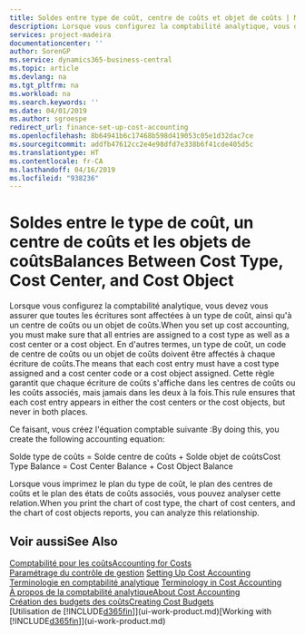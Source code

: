 ```yaml
---
title: Soldes entre type de coût, centre de coûts et objet de coûts | Microsoft Docs
description: Lorsque vous configurez la comptabilité analytique, vous devez vous assurer que toutes les écritures sont affectées à un type de coût, ainsi qu'à un centre de coûts ou un objet de coûts. En d'autres termes, un type de coût, un code de centre de coûts ou un objet de coûts doivent être affectés à chaque écriture de coûts. Cette règle garantit que chaque écriture de coûts s'affiche dans les centres de coûts ou les coûts associés, mais jamais dans les deux à la fois.
services: project-madeira
documentationcenter: ''
author: SorenGP
ms.service: dynamics365-business-central
ms.topic: article
ms.devlang: na
ms.tgt_pltfrm: na
ms.workload: na
ms.search.keywords: ''
ms.date: 04/01/2019
ms.author: sgroespe
redirect_url: finance-set-up-cost-accounting
ms.openlocfilehash: 8b64941b6c17468b598d419053c05e1d32dac7ce
ms.sourcegitcommit: addfb47612cc2e4e98dfd7e338b6f41cde405d5c
ms.translationtype: HT
ms.contentlocale: fr-CA
ms.lasthandoff: 04/16/2019
ms.locfileid: "938236"
---
```

# <a name="balances-between-cost-type-cost-center-and-cost-object"></a><span data-ttu-id="e8f7e-105">Soldes entre le type de coût, un centre de coûts et les objets de coûts</span><span class="sxs-lookup"><span data-stu-id="e8f7e-105">Balances Between Cost Type, Cost Center, and Cost Object</span></span>
<span data-ttu-id="e8f7e-106">Lorsque vous configurez la comptabilité analytique, vous devez vous assurer que toutes les écritures sont affectées à un type de coût, ainsi qu'à un centre de coûts ou un objet de coûts.</span><span class="sxs-lookup"><span data-stu-id="e8f7e-106">When you set up cost accounting, you must make sure that all entries are assigned to a cost type as well as a cost center or a cost object.</span></span> <span data-ttu-id="e8f7e-107">En d'autres termes, un type de coût, un code de centre de coûts ou un objet de coûts doivent être affectés à chaque écriture de coûts.</span><span class="sxs-lookup"><span data-stu-id="e8f7e-107">The means that each cost entry must have a cost type assigned and a cost center code or a cost object assigned.</span></span> <span data-ttu-id="e8f7e-108">Cette règle garantit que chaque écriture de coûts s'affiche dans les centres de coûts ou les coûts associés, mais jamais dans les deux à la fois.</span><span class="sxs-lookup"><span data-stu-id="e8f7e-108">This rule ensures that each cost entry appears in either the cost centers or the cost objects, but never in both places.</span></span>  

 <span data-ttu-id="e8f7e-109">Ce faisant, vous créez l'équation comptable suivante :</span><span class="sxs-lookup"><span data-stu-id="e8f7e-109">By doing this, you create the following accounting equation:</span></span>  

 <span data-ttu-id="e8f7e-110">Solde type de coûts = Solde centre de coûts + Solde objet de coûts</span><span class="sxs-lookup"><span data-stu-id="e8f7e-110">Cost Type Balance = Cost Center Balance + Cost Object Balance</span></span>  

 <span data-ttu-id="e8f7e-111">Lorsque vous imprimez le plan du type de coût, le plan des centres de coûts et le plan des états de coûts associés, vous pouvez analyser cette relation.</span><span class="sxs-lookup"><span data-stu-id="e8f7e-111">When you print the chart of cost type, the chart of cost centers, and the chart of cost objects reports, you can analyze this relationship.</span></span>  

## <a name="see-also"></a><span data-ttu-id="e8f7e-112">Voir aussi</span><span class="sxs-lookup"><span data-stu-id="e8f7e-112">See Also</span></span>  
[<span data-ttu-id="e8f7e-113">Comptabilité pour les coûts</span><span class="sxs-lookup"><span data-stu-id="e8f7e-113">Accounting for Costs</span></span>](finance-manage-cost-accounting.md)  
 <span data-ttu-id="e8f7e-114">[Paramétrage du contrôle de gestion](finance-set-up-cost-accounting.md) </span><span class="sxs-lookup"><span data-stu-id="e8f7e-114">[Setting Up Cost Accounting](finance-set-up-cost-accounting.md) </span></span>  
 <span data-ttu-id="e8f7e-115">[Terminologie en comptabilité analytique](finance-terminology-in-cost-accounting.md) </span><span class="sxs-lookup"><span data-stu-id="e8f7e-115">[Terminology in Cost Accounting](finance-terminology-in-cost-accounting.md) </span></span>  
 [<span data-ttu-id="e8f7e-116">À propos de la comptabilité analytique</span><span class="sxs-lookup"><span data-stu-id="e8f7e-116">About Cost Accounting</span></span>](finance-about-cost-accounting.md)  
 [<span data-ttu-id="e8f7e-117">Création des budgets des coûts</span><span class="sxs-lookup"><span data-stu-id="e8f7e-117">Creating Cost Budgets</span></span>](finance-create-cost-budgets.md)  
 <span data-ttu-id="e8f7e-118">[Utilisation de [!INCLUDE[d365fin](includes/d365fin_md.md)]](ui-work-product.md)</span><span class="sxs-lookup"><span data-stu-id="e8f7e-118">[Working with [!INCLUDE[d365fin](includes/d365fin_md.md)]](ui-work-product.md)</span></span>
